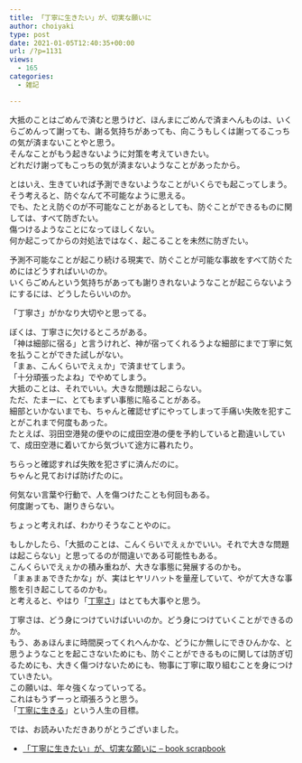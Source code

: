 ```yaml
---
title: 「丁寧に生きたい」が、切実な願いに
author: choiyaki
type: post
date: 2021-01-05T12:40:35+00:00
url: /?p=1131
views:
  - 165
categories:
  - 雑記

---
```

大抵のことはごめんで済むと思うけど、ほんまにごめんで済まへんものは、いくらごめんって謝っても、謝る気持ちがあっても、向こうもしくは謝ってるこっちの気が済まないことやと思う。  
そんなことがもう起きないように対策を考えていきたい。  
どれだけ謝ってもこっちの気が済まないようなことがあったから。

とはいえ、生きていれば予測できないようなことがいくらでも起こってしまう。  
そう考えると、防ぐなんて不可能なように思える。  
でも、たとえ防ぐのが不可能なことがあるとしても、防ぐことができるものに関しては、すべて防ぎたい。  
傷つけるようなことになってほしくない。  
何か起こってからの対処法ではなく、起こることを未然に防ぎたい。

予測不可能なことが起こり続ける現実で、防ぐことが可能な事故をすべて防ぐためにはどうすればいいのか。  
いくらごめんという気持ちがあっても謝りきれないようなことが起こらないようにするには、どうしたらいいのか。

「丁寧さ」がかなり大切やと思ってる。

ぼくは、丁寧さに欠けるところがある。  
「神は細部に宿る」と言うけれど、神が宿ってくれるうよな細部にまで丁寧に気を払うことができた試しがない。  
「まぁ、こんくらいでえぇか」で済ませてしまう。  
「十分頑張ったよね」でやめてしまう。  
大抵のことは、それでいい。大きな問題は起こらない。  
ただ、たまーに、とてもまずい事態に陥ることがある。  
細部といかないまでも、ちゃんと確認せずにやってしまって手痛い失敗を犯すことがこれまで何度もあった。  
たとえば、羽田空港発の便やのに成田空港の便を予約していると勘違いしていて、成田空港に着いてから気づいて途方に暮れたり。

ちらっと確認すれば失敗を犯さずに済んだのに。  
ちゃんと見ておけば防げたのに。

何気ない言葉や行動で、人を傷つけたことも何回もある。  
何度謝っても、謝りきらない。

ちょっと考えれば、わかりそうなことやのに。

もしかしたら、「大抵のことは、こんくらいでえぇかでいい。それで大きな問題は起こらない」と思ってるのが間違いである可能性もある。  
こんくらいでえぇかの積み重ねが、大きな事態に発展するのかも。  
「まぁまぁできたかな」が、実はヒヤリハットを量産していて、やがて大きな事態を引き起こしてるのかも。  
と考えると、やはり「[丁寧さ][1]」はとても大事やと思う。

丁寧さは、どう身につけていけばいいのか。どう身につけていくことができるのか。  
もう、あぁほんまに時間戻ってくれへんかな、どうにか無しにできひんかな、と思うようなことを起こさないためにも、防ぐことができるものに関しては防ぎ切るためにも、大きく傷つけないためにも、物事に丁寧に取り組むことを身につけていきたい。  
この願いは、年々強くなっていってる。  
これはもうずーっと頑張ろうと思う。  
「[丁寧に生きる][2]」という人生の目標。

では、お読みいただきありがとうございました。

  * [「丁寧に生きたい」が、切実な願いに &#8211; book scrapbook][3]

 [1]: https://scrapbox.io/choiyaki-hondana/%E4%B8%81%E5%AF%A7%E3%81%95
 [2]: https://scrapbox.io/choiyaki-hondana/%E4%B8%81%E5%AF%A7%E3%81%AB%E7%94%9F%E3%81%8D%E3%82%8B
 [3]: https://scrapbox.io/choiyaki-hondana/%E3%80%8C%E4%B8%81%E5%AF%A7%E3%81%AB%E7%94%9F%E3%81%8D%E3%81%9F%E3%81%84%E3%80%8D%E3%81%8C%E3%80%81%E5%88%87%E5%AE%9F%E3%81%AA%E9%A1%98%E3%81%84%E3%81%AB